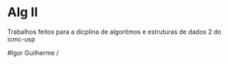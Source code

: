 # Alg II
Trabalhos feitos para a dicplina de algoritmos e estruturas de dados 2 do icmc-usp
<p>#Igor Guilherme /<p>
